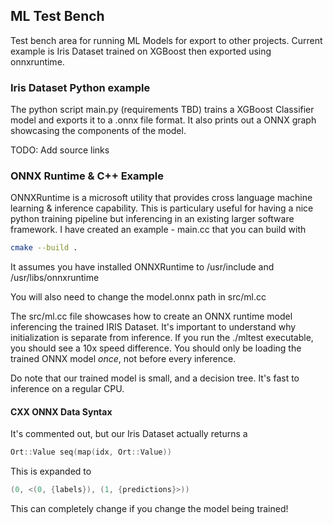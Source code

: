 ## ML Test Bench

Test bench area for running ML Models for export to other projects. Current example is Iris Dataset trained on XGBoost then exported using onnxruntime. 

### Iris Dataset Python example

The python script main.py (requirements TBD) trains a XGBoost Classifier model and exports it to a .onnx file format. 
It also prints out a ONNX graph showcasing the components of the model.

TODO: Add source links


### ONNX Runtime & C++ Example

ONNXRuntime is a microsoft utility that provides cross language machine learning & inference capability.
This is particulary useful for having a nice python training pipeline but inferencing in an existing larger software framework.
I have created an example - main.cc that you can build with
```sh
cmake --build .
```
It assumes you have installed ONNXRuntime to /usr/include and /usr/libs/onnxruntime

You will also need to change the model.onnx path in src/ml.cc 

The src/ml.cc file showcases how to create an ONNX runtime model inferencing the trained IRIS Dataset.
It's important to understand why initialization is separate from inference. If you run the ./mltest executable,
you should see a 10x speed difference. You should only be loading the trained ONNX model _once_, not before every inference.

Do note that our trained model is small, and a decision tree. It's fast to inference on a regular CPU. 
#### CXX ONNX Data Syntax

It's commented out, but our Iris Dataset actually returns a 
```cpp
Ort::Value seq(map(idx, Ort::Value))
```
This is expanded to

```cpp
(0, <(0, {labels}), (1, {predictions}>))
```

This can completely change if you change the model being trained!
